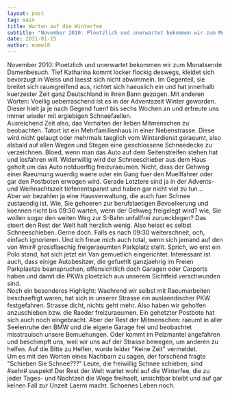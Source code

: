 ```yaml
---
layout: post
tag: main
title: Warten auf die Winterfee
subtitle: "November 2010: Ploetzlich und unerwartet bekommen wir zum Monatsende Damenbesuch. Tief Katharina kommt locker flockig deswegs, kleidet sich bevorzugt in Weiss und laesst sich nicht abwimmeln. Im Gegenteil, sie breitet sich raumgreifend aus, richtet sich&hellip;"
date: 2011-01-15
author: eumel8
---
```


<p>November 2010: Ploetzlich und unerwartet bekommen wir zum Monatsende Damenbesuch. Tief Katharina kommt locker flockig deswegs, kleidet sich bevorzugt in Weiss und laesst sich nicht abwimmeln. Im Gegenteil, sie breitet sich raumgreifend aus, richtet sich haeuslich ein und hat innerhalb kuerzester Zeit ganz Deutschland in ihren Bann gezogen. Mit anderen Worten: Voellig ueberraschend ist es in der Adventszeit Winter geworden. Dieser hielt ja je nach Gegend fuenf bis sechs Wochen an und erfreute uns immer wieder mit ergiebigen Schneefaellen. <br />Ausreichend Zeit also, das Verhalten der lieben Mitmenschen zu beobachten. Tatort ist ein Mehrfamilienhaus in einer Nebenstrasse. Diese wird nicht gelaugt oder mehrmals taeglich vom Winterdienst geraeumt, also alsbald auf allen Wegen und Stegen eine geschlossene Schneedecke zu verzeichnen. Bloed, wenn man das Auto auf dem Seitenstreifen stehen hat und losfahren will. Widerwillig wird der Schneeschieber aus dem Haus geholt um das Auto notduerftig freizuraeumen. Nicht, dass der Gehweg einer Raeumung wuerdig waere oder ein Gang fuer den Muellfahrer oder gar den Postboten erwogen wird. Gerade Letztere sind ja in der Advents- und Weihnachtszeit tiefenentspannt und haben gar nicht viel zu tun...<br />Aber wir bezahlen ja eine Hausverwaltung, die auch fuer Schnee zustaendig ist. Wie, Sie gehoeren zur berufstaetigen Bevoelkerung und koennen nicht bis 09:30 warten, wenn der Gehweg freigelegt wird? wie, Sie wollen sogar den weiten Weg zur S-Bahn unfallfrei zuruecklegen? Das stoert den Rest der Welt halt herzlich wenig. Also heisst es selbst Schneeschieben. Gerne doch. Falls es nach 09:30 weiterschneit, och, einfach ignorieren. Und ich freue mich auch total, wenn sich jemand auf den von #mir# grossflaechig freigeraeumten Parkplatz stellt. Sprich, wo erst ein Polo stand, hat sich jetzt ein Van gemuetlich eingerichtet. Interessant ist auch, dass einige Autobesitzer, die gefuehlt ganzjaehrig im Freien Parkplaetze beanspruchen, offensichtlich doch Garagen oder Carports haben und damit die PKWs ploetzlich aus unserem Sichtfeld verschwunden sind. <br />Noch ein besonderes Highlight: Waehrend wir selbst mit Raeumarbeiten beschaeftigt waren, hat sich in unserer Strasse ein auslaendischer PKW festgefahren. Strasse dicht, nichts geht mehr. Also haben wir geholfen anzuschieben bzw. die Raeder freizuraeumen. Ein gehetzter Postbote hat sich auch noch eingebracht. Aber der Rest der Mitmenschen: raeumt in aller Seelenruhe den BMW und die eigene Garage frei und beobachtet misstrauisch unsere Bemuehungen. Oder kommt im Pelzmantel angefahren und beschimpft uns, weil wir uns auf der Strasse bewegen, um anderen zu helfen. Auf die Bitte zu Helfen, wurde leider "Keine Zeit" vermeldet. <br />Um es mit den Worten eines Nachbarn zu sagen, der forschend fragte "Schieben Sie Schnee???" Leute, die freiwillig Schnee schieben, sind #sehr# suspekt! Der Rest der Welt wartet wohl auf die Winterfee, die zu jeder Tages- und Nachtzeit die Wege freihaelt, unsichtbar bleibt und auf gar keinen Fall zur Unzeit Laerm macht. Schoenes Leben noch.</p>
